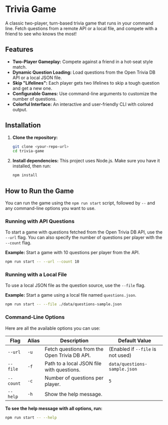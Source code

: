 # Trivia Game

A classic two-player, turn-based trivia game that runs in your command line. Fetch questions from a remote API or a local file, and compete with a friend to see who knows the most!

## Features

- **Two-Player Gameplay:** Compete against a friend in a hot-seat style match.
- **Dynamic Question Loading:** Load questions from the Open Trivia DB API or a local JSON file.
- **Skip "Lifelines":** Each player gets two lifelines to skip a tough question and get a new one.
- **Configurable Games:** Use command-line arguments to customize the number of questions.
- **Colorful Interface:** An interactive and user-friendly CLI with colored output.

## Installation

1.  **Clone the repository:**

    ```bash
    git clone <your-repo-url>
    cd trivia-game
    ```

2.  **Install dependencies:**
    This project uses Node.js. Make sure you have it installed, then run:
    ```bash
    npm install
    ```

## How to Run the Game

You can run the game using the `npm run start` script, followed by `--` and any command-line options you want to use.

### Running with API Questions

To start a game with questions fetched from the Open Trivia DB API, use the `--url` flag. You can also specify the number of questions per player with the `--count` flag.

**Example:** Start a game with 10 questions per player from the API.

```bash
npm run start -- --url --count 10
```

### Running with a Local File

To use a local JSON file as the question source, use the `--file` flag.

**Example:** Start a game using a local file named `questions.json`.

```bash
npm run start -- --file ./data/questions-sample.json
```

### Command-Line Options

Here are all the available options you can use:

| Flag      | Alias | Description                                  | Default Value                     |
| --------- | ----- | -------------------------------------------- | --------------------------------- |
| `--url`   | `-u`  | Fetch questions from the Open Trivia DB API. | (Enabled if `--file` is not used) |
| `--file`  | `-f`  | Path to a local JSON file with questions.    | `data/questions-sample.json`      |
| `--count` | `-c`  | Number of questions per player.              | `5`                               |
| `--help`  | `-h`  | Show the help message.                       |                                   |

**To see the help message with all options, run:**

```bash
npm run start -- --help
```
